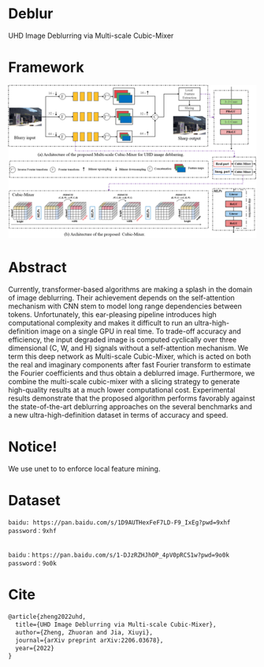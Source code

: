 # Deblur
UHD Image Deblurring via Multi-scale Cubic-Mixer

# Framework
![Image text](framework.png)


# Abstract
Currently, transformer-based algorithms are making a splash in the domain of image deblurring. Their achievement depends on the self-attention mechanism  with CNN stem to model long range dependencies between tokens. Unfortunately, this ear-pleasing pipeline introduces high computational complexity and makes it difficult to run an ultra-high-definition image on a single GPU in real time. To trade-off accuracy and efficiency, the input degraded image is computed cyclically over three dimensional (C, W, and H) signals without a self-attention mechanism. We term this deep network as Multi-scale Cubic-Mixer, which is acted on both the real and imaginary components after fast Fourier transform to estimate the Fourier coefficients and thus obtain a deblurred image. Furthermore, we combine the multi-scale cubic-mixer with a slicing strategy to generate high-quality results at a much lower computational cost. Experimental results demonstrate that the proposed algorithm performs favorably against the state-of-the-art deblurring approaches on the several benchmarks and a new ultra-high-definition dataset in terms of accuracy and speed.

# Notice!
We use unet to to enforce local feature mining.


# Dataset
```
baidu: https://pan.baidu.com/s/1D9AUTHexFeF7LD-F9_IxEg?pwd=9xhf 
password：9xhf 


baidu：https://pan.baidu.com/s/1-DJzRZHJhOP_4pV0pRCS1w?pwd=9o0k 
password：9o0k 
```

# Cite
```
@article{zheng2022uhd,
  title={UHD Image Deblurring via Multi-scale Cubic-Mixer},
  author={Zheng, Zhuoran and Jia, Xiuyi},
  journal={arXiv preprint arXiv:2206.03678},
  year={2022}  
}
```
